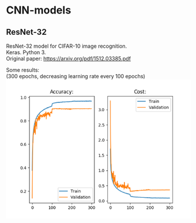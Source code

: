 # CNN-models

## ResNet-32

ResNet-32 model for CIFAR-10 image recognition. <br />
Keras. Python 3. <br />
Original paper: https://arxiv.org/pdf/1512.03385.pdf 

Some results: <br />
(300 epochs, decreasing learning rate every 100 epochs) 
![](/resnet-32/ResNet-32_epochs_300_small.png) 
